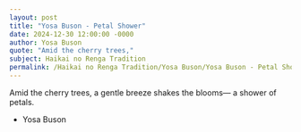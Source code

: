 ```yaml
---
layout: post
title: "Yosa Buson - Petal Shower"
date: 2024-12-30 12:00:00 -0000
author: Yosa Buson
quote: "Amid the cherry trees,"
subject: Haikai no Renga Tradition
permalink: /Haikai no Renga Tradition/Yosa Buson/Yosa Buson - Petal Shower
---
```


Amid the cherry trees,
a gentle breeze shakes the blooms—
a shower of petals.

- Yosa Buson
